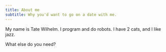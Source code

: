 ```yaml
---
title: About me
subtitle: Why you'd want to go on a date with me.
---
```


My name is Tate Wilhelm. I program and do robots. I have 2 cats, and I like jazz.

What else do you need?

